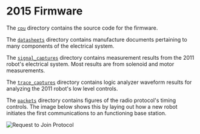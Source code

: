 # 2015 Firmware

The [`cpu`](./cpu) directory contains the source code for the firmware.

The [`datasheets`](./datasheets) directory contains manufacture documents pertaining to many components of the electrical system.

The [`signal_captures`](./signal_captures) directory contains measurement results from the 2011 robot's electrical system. Most results are from solenoid and motor measurements.

The [`trace_captures`](./) directory contains logic analyzer waveform results for analyzing the 2011 robot's low level controls.

The [`packets`](./packets) directory contains figures of the radio protocol's timing controls. The image below shows this by laying out how a new robot initiates the first communications to an functioning base station.

![Request to Join Protocol](./request_to_join_protocol.png)
